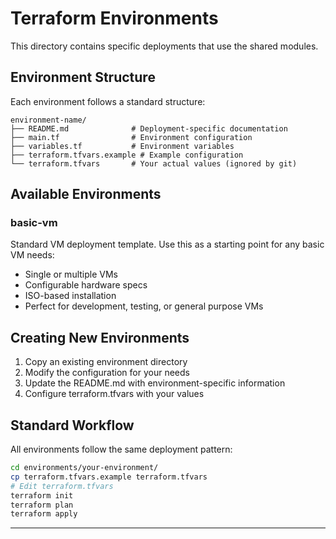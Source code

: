 # Terraform Environments

This directory contains specific deployments that use the shared modules.

## Environment Structure

Each environment follows a standard structure:
```
environment-name/
├── README.md              # Deployment-specific documentation
├── main.tf                # Environment configuration
├── variables.tf           # Environment variables
├── terraform.tfvars.example # Example configuration
└── terraform.tfvars       # Your actual values (ignored by git)
```

## Available Environments

### basic-vm
Standard VM deployment template. Use this as a starting point for any basic VM needs:
- Single or multiple VMs
- Configurable hardware specs
- ISO-based installation
- Perfect for development, testing, or general purpose VMs

## Creating New Environments

1. Copy an existing environment directory
2. Modify the configuration for your needs
3. Update the README.md with environment-specific information
4. Configure terraform.tfvars with your values

## Standard Workflow

All environments follow the same deployment pattern:
```bash
cd environments/your-environment/
cp terraform.tfvars.example terraform.tfvars
# Edit terraform.tfvars
terraform init
terraform plan
terraform apply
```

---
